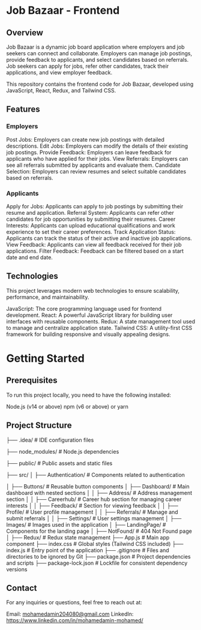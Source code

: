 # Job Bazaar - Frontend
## Overview
Job Bazaar is a dynamic job board application where employers and job seekers can connect and collaborate. Employers can manage job postings, provide feedback to applicants, and select candidates based on referrals. Job seekers can apply for jobs, refer other candidates, track their applications, and view employer feedback.

This repository contains the frontend code for Job Bazaar, developed using JavaScript, React, Redux, and Tailwind CSS.

## Features
### Employers
Post Jobs: Employers can create new job postings with detailed descriptions.
Edit Jobs: Employers can modify the details of their existing job postings.
Provide Feedback: Employers can leave feedback for applicants who have applied for their jobs.
View Referrals: Employers can see all referrals submitted by applicants and evaluate them.
Candidate Selection: Employers can review resumes and select suitable candidates based on referrals.

### Applicants
Apply for Jobs: Applicants can apply to job postings by submitting their resume and application.
Referral System: Applicants can refer other candidates for job opportunities by submitting their resumes.
Career Interests: Applicants can upload educational qualifications and work experience to set their career preferences.
Track Application Status: Applicants can track the status of their active and inactive job applications.
View Feedback: Applicants can view all feedback received for their job applications.
Filter Feedback: Feedback can be filtered based on a start date and end date.

## Technologies
This project leverages modern web technologies to ensure scalability, performance, and maintainability.

JavaScript: The core programming language used for frontend development.
React: A powerful JavaScript library for building user interfaces with reusable components.
Redux: A state management tool used to manage and centralize application state.
Tailwind CSS: A utility-first CSS framework for building responsive and visually appealing designs.

# Getting Started
## Prerequisites

To run this project locally, you need to have the following installed:

Node.js (v14 or above)
npm (v6 or above) or yarn

## Project Structure

├── .idea/                        # IDE configuration files

├── node_modules/                 # Node.js dependencies

├── public/                       # Public assets and static files

├── src/
│   ├── Authentication/           # Components related to authentication

│   ├── Buttons/                  # Reusable button components
│   ├── Dashboard/                # Main dashboard with nested sections
│   │   ├── Address/              # Address management section
│   │   ├── Careerhub/            # Career hub section for managing career interests
│   │   ├── Feedback/             # Section for viewing feedback
│   │   ├── Profile/              # User profile management
│   │   ├── Referrals/            # Manage and submit referrals
│   │   ├── Settings/             # User settings management
│   ├── Images/                   # Images used in the application
│   ├── LandingPage/              # Components for the landing page
│   ├── NotFound/                 # 404 Not Found page
│   ├── Redux/                    # Redux state management
├── App.js                        # Main app component
├── index.css                     # Global styles (Tailwind CSS included)
├── index.js                      # Entry point of the application
├── .gitignore                    # Files and directories to be ignored by Git
├── package.json                  # Project dependencies and scripts
├── package-lock.json             # Lockfile for consistent dependency versions

## Contact
For any inquiries or questions, feel free to reach out at:

Email: mohamedamin204080@gmail.com
LinkedIn: https://www.linkedin.com/in/mohamedamin-mohamed/
